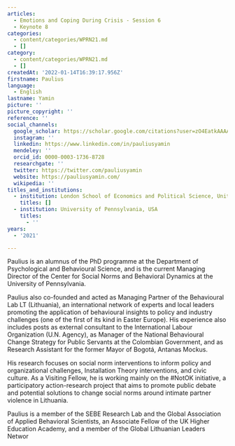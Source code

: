 ```yaml
---
articles:
  - Emotions and Coping During Crisis - Session 6
  - Keynote 8
categories:
  - content/categories/WPRN21.md
  - []
category:
  - content/categories/WPRN21.md
  - []
createdAt: '2022-01-14T16:39:17.956Z'
firstname: Paulius
language:
  - English
lastname: Yamin
picture: ''
picture_copyright: ''
reference: ''
social_channels:
  google_scholar: https://scholar.google.com/citations?user=zO4EatkAAAAJ&hl=en
  instagram: ''
  linkedin: https://www.linkedin.com/in/pauliusyamin
  mendeley: ''
  orcid_id: 0000-0003-1736-8728
  researchgate: ''
  twitter: https://twitter.com/pauliusyamin
  website: https://pauliusyamin.com/
  wikipedia: ''
titles_and_institutions:
  - institution: London School of Economics and Political Science, United Kingdom
    titles: []
  - institution: University of Pennsylvania, USA
    titles:
      - ''
years:
  - '2021'

---
```

Paulius is an alumnus of the PhD programme at the Department of Psychological and Behavioural Science, and is the current Managing Director of the Center for Social Norms and Behavioral Dynamics at the University of Pennsylvania.

Paulius also co-founded and acted as Managing Partner of the Behavioural Lab LT (Lithuania), an international network of experts and local leaders promoting the application of behavioural insights to policy and industry challenges (one of the first of its kind in Easter Europe). His experience also includes posts as external consultant to the International Labour Organization (U.N. Agency), as Manager of the National Behavioural Change Strategy for Public Servants at the Colombian Government, and as Research Assistant for the former Mayor of Bogotá, Antanas Mockus.

His research focuses on social norm interventions to inform policy and organizational challenges, Installation Theory interventions, and civic culture. As a Visiting Fellow, he is working mainly on the #NotOK initiative, a participatory action-research project that aims to promote public debate and potential solutions to change social norms around intimate partner violence in Lithuania.

Paulius is a member of the SEBE Research Lab and the Global Association of Applied Behavioral Scientists, an Associate Fellow of the UK Higher Education Academy, and a member of the Global Lithuanian Leaders Networ